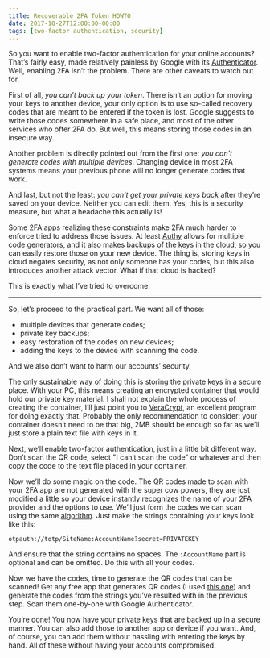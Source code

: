 ```yaml
---
title: Recoverable 2FA Token HOWTO
date: 2017-10-27T12:00:00+00:00
tags: [two-factor authentication, security]
---
```


So you want to enable two-factor authentication for your online accounts? That’s
fairly easy, made relatively painless by Google with its [Authenticator][GA].
Well, enabling 2FA isn’t the problem. There are other caveats to watch out for.

[GA]: https://support.google.com/accounts/answer/1066447?co=GENIE.Platform%3DAndroid&amp;amp;hl=en

<!--more-->

First of all, _you can’t back up your token_. There isn’t an option for moving
your keys to another device, your only option is to use so-called recovery codes
that are meant to be entered if the token is lost. Google suggests to write
those codes somewhere in a safe place, and most of the other services who offer
2FA do. But well, this means storing those codes in an insecure way.

Another problem is directly pointed out from the first one: _you can’t generate
codes with multiple devices_. Changing device in most 2FA systems means your
previous phone will no longer generate codes that work.

And last, but not the least: _you can’t get your private keys back_ after
they’re saved on your device. Neither you can edit them. Yes, this is a security
measure, but what a headache this actually is!

Some 2FA apps realizing these constraints make 2FA much harder to enforce tried
to address those issues. At least [Authy][Authy] allows for multiple code
generators, and it also makes backups of the keys in the cloud, so you can
easily restore those on your new device. The thing is, storing keys in cloud
negates security, as not only someone has your codes, but this also introduces
another attack vector. What if that cloud is hacked?

[Authy]: https://authy.com

This is exactly what I’ve tried to overcome.

***

So, let’s proceed to the practical part. We want all of those:

*   multiple devices that generate codes;
*   private key backups;
*   easy restoration of the codes on new devices;
*   adding the keys to the device with scanning the code.

And we also don’t want to harm our accounts’ security.

The only sustainable way of doing this is storing the private keys in a secure
place. With your PC, this means creating an encrypted container that would hold
our private key material. I shall not explain the whole process of creating the
container, I’ll just point you to [VeraCrypt][veracrypt], an excellent program
for doing exactly that. Probably the only recommendation to consider: your
container doesn’t need to be that big, 2MB should be enough so far as we’ll just
store a plain text file with keys in it.

[veracrypt]: https://www.veracrypt.fr/en/Home.html

Next, we’ll enable two-factor authentication, just in a little bit different
way. Don’t scan the QR code, select "I can’t scan the code" or whatever and then
copy the code to the text file placed in your container.

Now we’ll do some magic on the code. The QR codes made to scan with your 2FA app
are not generated with the super cow powers, they are just modified a little so
your device instantly recognizes the name of your 2FA provider and the options
to use. We’ll just form the codes we can scan using the same
[algorithm][algorithm]. Just make the strings containing your keys look like
this:

[algorithm]: https://github.com/google/google-authenticator/wiki/Key-Uri-Format

`otpauth://totp/SiteName:AccountName?secret=PRIVATEKEY`

And ensure that the string contains no spaces. The `:AccountName` part is
optional and can be omitted. Do this with all your codes.

Now we have the codes, time to generate the QR codes that can be scanned! Get
any free app that generates QR codes (I used [this one][qrencode]) and generate
the codes from the strings you’ve resulted with in the previous step. Scan them
one-by-one with Google Authenticator.

[qrencode]: https://code.google.com/archive/p/qrencode-win32/ 

You’re done! You now have your private keys that are backed up in a secure
manner. You can also add those to another app or device if you want. And, of
course, you can add them without hassling with entering the keys by hand. All of
these without having your accounts compromised.
